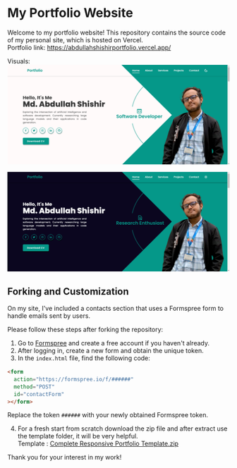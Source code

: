 # My Portfolio Website

Welcome to my portfolio website! This repository contains the source code of my personal site, which is hosted on Vercel. </br>
Portfolio link: https://abdullahshishirportfolio.vercel.app/

Visuals:
![preview img](/PreviewLight.png)

![preview img](/PreviewDark.png)

## Forking and Customization

On my site, I've included a contacts section that uses a Formspree form to handle emails sent by users.

Please follow these steps after forking the repository:

1. Go to [Formspree](https://formspree.io/) and create a free account if you haven't already.
2. After logging in, create a new form and obtain the unique token.
3. In the `index.html` file, find the following code:

```html
<form
  action="https://formspree.io/f/######"
  method="POST"
  id="contactForm"
></form>
```

Replace the token `######` with your newly obtained Formspree token.

4. For a fresh start from scratch download the zip file and after extract use the template folder, it will be very helpful.</br> Template :
   [Complete Responsive Portfolio Template.zip](https://github.com/user-attachments/files/18668120/Complete.Responsive.Portfolio.Template.zip)

Thank you for your interest in my work!
